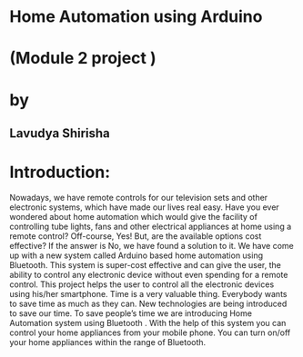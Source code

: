 # Home Automation using Arduino

# (Module 2 project )

# by

## Lavudya Shirisha

# Introduction:

Nowadays, we have remote controls for our television sets and other electronic systems, which have made our lives real easy. Have you ever wondered about home automation which would give the facility of controlling tube lights, fans and other electrical appliances at home using a remote control? Off-course, Yes! But, are the available options cost effective? If the answer is No, we have found a solution to it. We have come up with a new system called Arduino based home automation using Bluetooth. This system is super-cost effective and can give the user, the ability to control any electronic device without even spending for a remote control. This project helps the user to control all the electronic devices using his/her smartphone. Time is a very valuable thing. Everybody wants to save time as much as they can. New technologies are being introduced to save our time. To save people’s time we are introducing Home Automation system using Bluetooth . With the help of this system you can control your home appliances from your mobile phone. You can turn on/off your home appliances within the range of Bluetooth.

